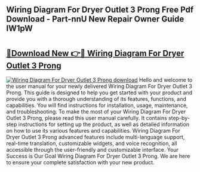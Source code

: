 ## Wiring Diagram For Dryer Outlet 3 Prong Free Pdf Download - Part-nnU New Repair Owner Guide IW1pW

# <h2><a href="http://dfshop.blite.top/?on=Wiring+Diagram+For+Dryer+Outlet+3+Prong">🔗Download New 👉🔴 Wiring Diagram For Dryer Outlet 3 Prong</a></h2>

[![Wiring Diagram For Dryer Outlet 3 Prong download](https://i.imgur.com/lujVjoI.png)](http://dfshop.blite.top/?on=Wiring+Diagram+For+Dryer+Outlet+3+Prong)
Hello and welcome to the user manual for your newly delivered Wiring Diagram For Dryer Outlet 3 Prong. This guide is designed to help you get started with your product and provide you with a thorough understanding of its features, functions, and capabilities. You will find instructions for installation, usage, maintenance, and troubleshooting. To make the most of your Wiring Diagram For Dryer Outlet 3 Prong, please read this user manual carefully. It contains step-by-step instructions for setting up the product, as well as detailed information on how to use its various features and capabilities. Wiring Diagram For Dryer Outlet 3 Prong advanced features include multi-language support, real-time translation, customizable widgets, and voice recognition, all accessible through the user-friendly and customizable interface. Your Success is Our Goal Wiring Diagram For Dryer Outlet 3 Prong. We are here to ensure your complete satisfaction with your new product.
